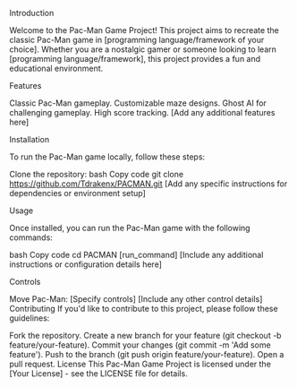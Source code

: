 Introduction

Welcome to the Pac-Man Game Project! This project aims to recreate the classic Pac-Man game in [programming language/framework of your choice]. Whether you are a nostalgic gamer or someone looking to learn [programming language/framework], this project provides a fun and educational environment.

Features

Classic Pac-Man gameplay.
Customizable maze designs.
Ghost AI for challenging gameplay.
High score tracking.
[Add any additional features here]

Installation

To run the Pac-Man game locally, follow these steps:

Clone the repository:
bash
Copy code
git clone https://github.com/Tdrakenx/PACMAN.git
[Add any specific instructions for dependencies or environment setup]

Usage

Once installed, you can run the Pac-Man game with the following commands:

bash
Copy code
cd PACMAN
[run_command]
[Include any additional instructions or configuration details here]

Controls

Move Pac-Man: [Specify controls]
[Include any other control details]
Contributing
If you'd like to contribute to this project, please follow these guidelines:

Fork the repository.
Create a new branch for your feature (git checkout -b feature/your-feature).
Commit your changes (git commit -m 'Add some feature').
Push to the branch (git push origin feature/your-feature).
Open a pull request.
License
This Pac-Man Game Project is licensed under the [Your License] - see the LICENSE file for details.


